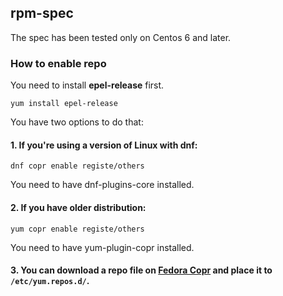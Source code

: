 ## rpm-spec

The spec has been tested only on Centos 6 and later.

### How to enable repo

You need to install **epel-release** first.

    yum install epel-release

You have two options to do that:

#### 1. If you're using a version of Linux with dnf:

    dnf copr enable registe/others

You need to have dnf-plugins-core installed.

#### 2. If you have older distribution:

    yum copr enable registe/others

You need to have yum-plugin-copr installed.

#### 3. You can download a repo file on [Fedora Copr](https://copr.fedorainfracloud.org/coprs/registe/others/) and place it to `/etc/yum.repos.d/`.
